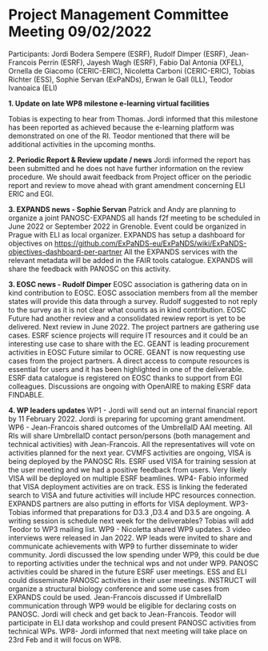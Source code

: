 Project Management Committee Meeting 09/02/2022
===============================================

Participants: Jordi Bodera Sempere (ESRF), Rudolf Dimper (ESRF), Jean-Francois Perrin (ESRF), Jayesh Wagh (ESRF), Fabio Dal Antonia (XFEL),  Ornella de Giacomo (CERIC-ERIC), Nicoletta Carboni (CERIC-ERIC), Tobias Richter (ESS), Sophie Servan (ExPaNDs),
Erwan le Gall (ILL), Teodor Ivanoaica (ELI)


**1. Update on late WP8 milestone e-learning virtual facilities**

Tobias is expecting to hear from Thomas. Jordi informed that this milestone has been reported as achieved because the e-learning platform was demonstrated on one of the RI. 
Teodor mentioned that there will be additional activities in the upcoming months.

**2. Periodic Report & Review update / news**
Jordi informed the report has been submitted and he does not have further information on the review procedure. 
We should await feedback from Project officer on the periodic report and review to move ahead with grant amendment concerning ELI ERIC and EGI. 

**3. EXPANDS news - Sophie Servan**
Patrick and Andy are planning to organize a joint PANOSC-EXPANDS all hands f2f meeting to be scheduled in June 2022 or September 2022 in Grenoble. 
Event could be organized in Prague with ELI as local organizer.
EXPANDS has setup a dashboard for objectives on https://github.com/ExPaNDS-eu/ExPaNDS/wiki/ExPaNDS-objectives-dashboard-per-partner
All the EXPANDS services with the relevant metadata will be added in the FAIR tools catalogue. EXPANDS will share the feedback with PANOSC on this activity. 

**3. EOSC news - Rudolf Dimper**
EOSC association is gathering data on in kind contribution to EOSC. EOSC association members from all the member states will provide this data through a survey. Rudolf suggested to not reply to the survey as it is not clear what counts as in kind contribution. 
EOSC Future had another review and a consolidated rewiew report is yet to be delivered. Next review in June 2022. The project partners are gathering use cases. 
ESRF science projects will require IT resources and it could be an interesting use case to share with the EC.
GEANT is leading procurement activities in EOSC Future similar to OCRE. GEANT is now requesting use cases from the project partners. A direct access to compute resources is essential for users and it has been highlighted in one of the deliverable.
ESRF data catalogue is registered on EOSC thanks to support from EGI colleagues. Discussions are ongoing with OpenAIRE to making ESRF data FINDABLE.



**4. WP leaders updates**
 WP1 - Jordi will send out an internal financial report by 11 February 2022. Jordi is preparing for upcoming grant amendment. 
 WP6 - Jean-Francois shared outcomes of the UmbrellaID AAI meeting. All RIs will share UmbrellaID contact person/persons (both management and technical activities) with Jean-Francois. 
 All the representatives will vote on activities planned for the next year. CVMFS activities are ongoing, VISA is being deployed by the PANOSC RIs. ESRF used VISA for training session at the user meeting and we had a positive feedback from users.
 Very likely VISA will be deployed on multiple ESRF beamlines. 
 WP4- Fabio informed that VISA deployment activities are on track. ESS is linking the federated search to VISA and future activities will include HPC resources connection. EXPANDS partners are also putting in efforts for VISA deployment.
 WP3- Tobias informed that preparations for D3.3 ,D3.4 and D3.5 are ongoing. A writing session is schedule next week for the deliverables? Tobias will add Teodor to WP3 mailing list.
 WP9 - Nicoletta shared WP9 updates. 3 video interviews were released in Jan 2022. WP leads were invited to share and communicate achievements with WP9 to further disseminate to wider community. Jordi discussed the low spending under WP9, this could be due to reporting activities under the technical wps and not under WP9.
 PANOSC activities could be shared in the future ESRF user meetings. ESS and ELI could disseminate PANOSC activities in their user meetings.
 INSTRUCT will organize a structural biology conference and some use cases from EXPANDS could be used. Jean-Francois discussed if UmbrellaID communication through WP9 would be eligible for declaring costs on PANOSC. Jordi will check and get back to Jean-Francois. 
 Teodor will participate in ELI data workshop and could present PANOSC activities from technical WPs. 
 WP8- Jordi informed that next meeting will take place on 23rd Feb and it will focus on WP8.
 
 
 
 
 
 



